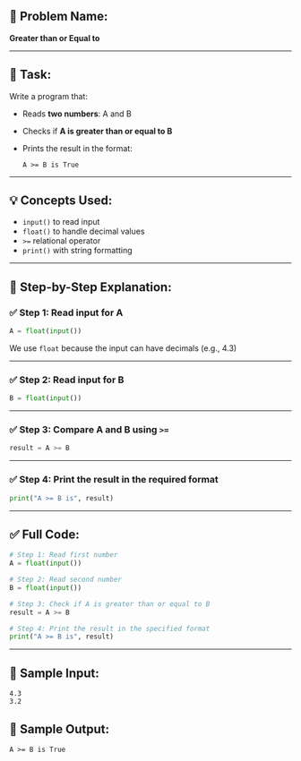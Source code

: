## 🧩 **Problem Name:**

**Greater than or Equal to**

---

## 📝 **Task:**

Write a program that:

- Reads **two numbers**: A and B
- Checks if **A is greater than or equal to B**
- Prints the result in the format:

  ```
  A >= B is True
  ```

---

## 💡 **Concepts Used:**

- `input()` to read input
- `float()` to handle decimal values
- `>=` relational operator
- `print()` with string formatting

---

## 🧠 **Step-by-Step Explanation:**

### ✅ Step 1: Read input for A

```python
A = float(input())
```

We use `float` because the input can have decimals (e.g., 4.3)

---

### ✅ Step 2: Read input for B

```python
B = float(input())
```

---

### ✅ Step 3: Compare A and B using `>=`

```python
result = A >= B
```

---

### ✅ Step 4: Print the result in the required format

```python
print("A >= B is", result)
```

---

## ✅ Full Code:

```python
# Step 1: Read first number
A = float(input())

# Step 2: Read second number
B = float(input())

# Step 3: Check if A is greater than or equal to B
result = A >= B

# Step 4: Print the result in the specified format
print("A >= B is", result)
```

---

## 🧪 Sample Input:

```
4.3
3.2
```

## 🎯 Sample Output:

```
A >= B is True
```
